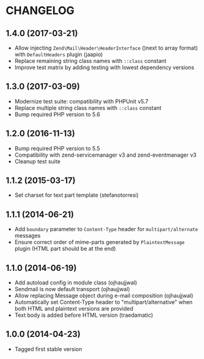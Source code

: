 CHANGELOG
=========

1.4.0 (2017-03-21)
------------------
* Allow injecting `Zend\Mail\Header\HeaderInterface` ()next to array format) with `DefaultHeaders` plugin (jaapio)  
* Replace remaining string class names with `::class` constant
* Improve test matrix by adding testing with lowest dependency versions

1.3.0 (2017-03-09)
------------------
* Modernize test suite: compatibility with PHPUnit v5.7
* Replace multiple string class names with `::class` constant
* Bump required PHP version to 5.6

1.2.0 (2016-11-13)
------------------
* Bump required PHP version to 5.5
* Compatibility with zend-servicemanager v3 and zend-eventmanager v3
* Cleanup test suite

1.1.2 (2015-03-17)
------------------
* Set charset for text part template (stefanotorresi)

1.1.1 (2014-06-21)
------------------
* Add `boundary` parameter to `Content-Type` header for `multipart/alternate` messages
* Ensure correct order of mime-parts generated by `PlaintextMessage` plugin (HTML part should be at the end)

1.1.0 (2014-06-19)
------------------
* Add autoload config in module class (ojhaujjwal)
* Sendmail is now default transport (ojhaujjwal)
* Allow replacing Message object during e-mail composition (ojhaujjwal)
* Automatically set Content-Type header to "multipart/alternative" when both HTML and plaintext versions
  are provided
* Text body is added before HTML version (traedamatic)

1.0.0 (2014-04-23)
------------------
* Tagged first stable version

